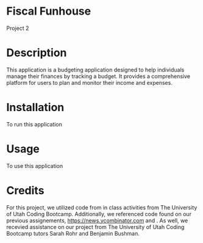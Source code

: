 # Fiscal Funhouse
Project 2
# Description
This application is a budgeting application designed to help individuals manage their finances by tracking a budget. It provides a comprehensive platform for users to plan and monitor their income and expenses. 
# Installation
To run this application
# Usage
To use this application
# Credits
For this project, we utilized code from in class activities from The University of Utah Coding Bootcamp. Additionally, we referenced code found on our previous assignements, https://news.ycombinator.com and . As well, we recevied assistance on our project from The University of Utah Coding Bootcamp tutors Sarah Rohr and Benjamin Bushman. 